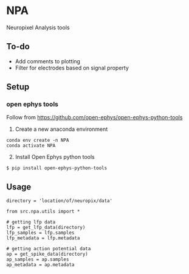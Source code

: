 # NPA
Neuropixel Analysis tools

## To-do
* Add comments to plotting
* Filter for electrodes based on signal property

## Setup
### open ephys tools
Follow from https://github.com/open-ephys/open-ephys-python-tools

1. Create a new anaconda environment
```
conda env create -n NPA
conda activate NPA
```
2. Install Open Ephys python tools

`
$ pip install open-ephys-python-tools
`

## Usage
```
directory = 'location/of/neuropix/data'

from src.npa.utils import *

# getting lfp data
lfp = get_lfp_data(directory)
lfp_samples = lfp.samples
lfp_metadata = lfp.metadata

# getting action potential data
ap = get_spike_data(directory)
ap_samples = ap.samples
ap_metadata = ap.metadata

```
